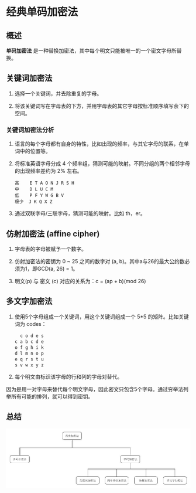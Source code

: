 # 经典单码加密法

## 概述

**单码加密法** 是一种替换加密法，其中每个明文只能被唯一的一个密文字母所替换。

## 关键词加密法

 1. 选择一个关键词，并去除重复的字母。

 2. 将该关键词写在字母表的下方，并用字母表的其它字母按标准顺序填写余下的空间。

### 关键词加密法分析

 1. 语言的每个字母都有自身的特性，比如出现的频率，与其它字母的联系，在单词中的位置等。

 2. 将标准英语字母分成 4 个频率组，猜测可能的映射。不同分组的两个相邻字母的出现频率差约为 2% 左右。

    ```
    高    E T A O N J R S H
    中    D L U C M
    低    P F Y W G B V
    极少  J K Q X Z
    ```

 3. 通过双联字母/三联字母，猜测可能的映射。比如 th，er。

## 仿射加密法 (affine cipher)

 1. 字母表的字母被赋予一个数字。

 2. 仿射加密法的密钥为 0 ~ 25 之间的数字对 (a, b)。其中a与26的最大公约数必须为1，即GCD(a, 26) = 1。

 3. 明文(p) 与 密文 (c) 对应的关系为：c = (ap + b)(mod 26)

## 多文字加密法

 1. 使用5个字母组成一个关键词，用这个关键词组成一个 5\*5 的矩阵。比如关键词为 codes：

    ```
      c o d e s
    c a b c d e
    o f g h i k
    d l m n o p
    e q r s t u
    s v w x y z
    ```
 2. 每个明文由标识该字母的行和列的字母对替代。

因为是用一对字母来替代每个明文字母，因此密文只包含5个字母。通过穷举法列举所有可能的排列，就可以得到密钥。

## 总结

 ![chapter 2][1]

 [1]: ./images/chapter_2.jpg
